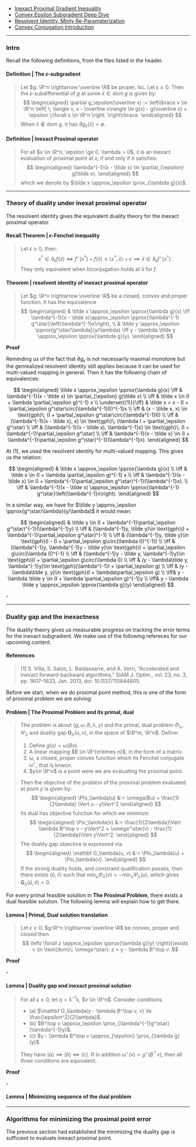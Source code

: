 - [Inexact Proximal Gradient Inequality](../Proximal%20Methods/Inexact%20Proximal%20Gradient%20Inequality.md)
- [Convex Epsilon Subgradient Deep Dive](../Non-Smooth%20Calculus/Convex%20Epsilon%20Subgradient%20Deep%20Dive.md)
- [Resolvent Identity, Minty Re-Paramaterization](../Operators%20Theory/Resolvent%20Identity,%20Minty%20Re-Paramaterization.md)
- [Convex Conjugation Introduction](../Duality/Convex%20Conjugation%20Introduction.md)

---
### **Intro**

Recall the following definitions, from the files listed in the header.  

#### **Definition | The $\epsilon$-subgradient**
> Let $g: \R^n \rightarrow \overline \R$ be proper, lsc. 
> Let $\epsilon \ge 0$. 
> Then the $\epsilon$-subdifferential of $g$ at some $\bar x \in \text{dom}\;g$ is given by: 
> $$
> \begin{aligned}
>     \partial g_\epsilon(\overline x) := 
>     \left\lbrace
>         v \in \R^n \left| \; 
>             \langle v, x - \overline x\rangle \le 
>             g(x) - g(\overline x) + \epsilon \;\forall x \in \R^n
>         \right. 
>     \right\rbrace.
> \end{aligned}
> $$
> When $\bar x \not \in \text{dom}\; g$, it has $\partial g_\epsilon(\bar x) = \emptyset$. 

#### **Definition | Inexact Proximal operator**
> For all $x \in \R^n, \epsilon \ge 0, \lambda > 0$, $\tilde x$ is an inexact evaluation of proximal point at $x$, if and only if it satisfies: 
> $$
> \begin{aligned}
>     \lambda^{-1}(x - \tilde x) \in \partial_{\epsilon} g(\tilde x). 
> \end{aligned}
> $$
> which we denote by $\tilde x \approx_\epsilon \prox_{\lambda g}(x)$. 

---
### **Theory of duality under inexat proximal operator**

The resolvent identity gives the equivalent duality theory for the inexact proximal operator. 

#### **Recall Theorem | $\epsilon$-Fenchel inequality**
> Let $\epsilon \ge 0$, then:
> $$
>     x^* \in \partial_\epsilon f(\bar x)\iff f^\star(x^*) + f(\bar x) \le \langle x^*, \bar x\rangle + \epsilon \implies \bar x \in \partial_\epsilon f^\star(x^*).
> $$
> They only equivalent when biconjugation holds at $\bar x$ for $f$. 


#### **Theorem | resolvent identity of inexact proximal operator**
> Let $g: \R^n \rightarrow \overline \R$ be a closed, convex and proper function. 
> It has the equivalence
> $$
> \begin{aligned}
>     & \tilde x \approx_\epsilon \pprox{\lambda g}(x) \iff 
>     \lambda^{-1}(x - \tilde x)\approx_\epsilon \pprox{\lambda^{-1} g^\star}\left(\lambda^{-1}x\right), 
>     \\
>     & \tilde y \approx_\epsilon \pprox{g^\star/\lambda}(y/\lambda)
>     \iff 
>     y - \lambda \tilde y \approx_\epsilon \pprox{\lambda g}(y). 
> \end{aligned}
> $$

**Proof**

Reminding us of the fact that $\partial g_{\epsilon}$ is not necessarily maximal monotone but the genrealized resolvent identity still applies because it can be used for multi-valued mapping in general. 
Then it has the following chain of equivalences: 

$$
\begin{aligned}
    \tilde x \approx_\epsilon \pprox{\lambda g}(x)
    \iff & 
    \lambda^{-1}(x - \tilde x) \in \partial_{\epsilon} g(\tilde x)
    \\
    \iff &
    \tilde x \in (I + \lambda \partial_\epsilon g)^{-1} x
    \\
    \underset{(1)}{\iff} &
    \tilde x = x - (I + \partial_\epsilon g^\star\circ(\lambda^{-1}I))^{-1}x
    \\
    \iff &
    (x - \tilde x, x) \in
    \text{gph}\; (I + \partial_\epsilon g^\star\circ(\lambda^{-1}I))
    \\
    \iff &
    (\lambda^{-1}(x - \tilde x), x) \in
    \text{gph}\; (\lambda I + \partial_\epsilon g^\star)
    \\
    \iff &
    (\lambda^{-1}(x - \tilde x), \lambda^{-1}x) \in
    \text{gph}\; (I + \lambda^{-1}\partial_\epsilon g^\star)
    \\
    \iff &
    \lambda^{-1}(x - \tilde x) \in 
    (I + \lambda^{-1}\partial_\epsilon g^\star)^{-1}(\lambda^{-1}x). 
\end{aligned}
$$

At (1), we used the resolvent identity for multi-valued mapping. 
This gives us the relation: 

$$
\begin{aligned}
    & \tilde x \approx_\epsilon \pprox{\lambda g}(x)
    \\
    \iff &
    \tilde x \in (I + \lambda \partial_\epsilon g)^{-1} x
    \\
    \iff &
    \lambda^{-1}(x - \tilde x) \in 
    (I + \lambda^{-1}\partial_\epsilon g^\star)^{-1}(\lambda^{-1}x). 
    \\
    \iff &
    \lambda^{-1}(x - \tilde x) \approx_\epsilon 
    \pprox{\lambda^{-1} g^\star}\left(\lambda^{-1}x\right). 
\end{aligned}
$$

In a similar way, we have for $\tilde y \approx_\epsilon \pprox{g^\star/\lambda}(y/\lambda)$ it would mean: 

$$
\begin{aligned}
    & 
    \tilde y 
    \in (I + \lambda^{-1}\partial_\epsilon g^\star)^{-1}(\lambda^{-1}y)
    \\
    \iff &
    (\lambda^{-1}y, \tilde y)\in 
    \text{gph}(I + \lambda^{-1}\partial_\epsilon g^\star)^{-1}
    \\
    \iff &
    (\lambda^{-1}y, \tilde y)\in 
    \text{gph}(I - (I + \partial_\epsilon g\circ(\lambda I))^{-1})
    \\
    \iff &
    (\lambda^{-1}y, \lambda^{-1}y - \tilde y)\in 
    \text{gph}(I + \partial_\epsilon g\circ(\lambda I))^{-1}
    \\
    \iff &
    (\lambda^{-1}y - \tilde y, \lambda^{-1}y)\in 
    \text{gph}(I + \partial_\epsilon g\circ(\lambda I))
    \\
    \iff &
    (y - \lambda\tilde y, \lambda^{-1}y)\in 
    \text{gph}(\lambda^{-1}I + \partial_\epsilon g)
    \\
    \iff &
    (y - \lambda\tilde y, y)\in 
    \text{gph}(I + \lambda\partial_\epsilon g)
    \\
    \iff& 
    y - \lambda \tilde y \in 
    (I + \lambda \partial_\epsilon g)^{-1}y
    \\
    \iff& 
    y - \lambda \tilde y \approx_\epsilon \pprox{\lambda g}(y)
\end{aligned}
$$


$\square$

---
### **Duality gap and the inexactness**

The duality theory gives us measurable progress on tracking the error terms for the inexact subgradient. 
We make use of the following refereces for our upcoming content. 

#### **References**
> [1] S. Villa, S. Salzo, L. Baldassarre, and A. Verri, “Accelerated and inexact forward-backward algorithms,” SIAM J. Optim., vol. 23, no. 3, pp. 1607–1633, Jan. 2013, doi: 10.1137/110844805.

Before we start, when we do proximal point method, this is one of the form of proximal problem we are solving: 

#### **Problem | The Proximal Problem and its primal, dual**
> The problem is about $(g, \omega, B, \lambda, y)$ and the primal, dual problem $\Phi_\lambda, \Psi_\lambda$ and duality gap $\mathbf G_\lambda(u, v)$, in the space of $\R^m, \R^n$. 
> Define: 
> 1. Define $g(x) = \omega (Bx)$. 
> 2. A linear mapping $B \in \R^{m\times n}$, in the form of a matrix. 
> 3. $\omega$, a closed, proper convex function which its Fenchel conjugate $\omega^\star$, that is knwon. 
> 4. $y\in \R^n$ is a point were we are evaluating the proximal point. 
> 
> Then the objective of the problem of the proximal problem evaluated at point $y$ is given by: 
> $$
> \begin{aligned}
>     \Phi_\lambda(u) &:= 
>     \omega(Bu) + \frac{1}{2\lambda} \Vert u - y\Vert^2
> \end{aligned}
> $$
> Its dual has objective function for which we minimize: 
> $$
> \begin{aligned}
>     \Psi_\lambda(v) &:=
>     \frac{1}{2\lambda}\Vert \lambda B^\top v - y\Vert^2
>     + \omega^\star(v) - \frac{1}{2\lambda}\Vert y\Vert^2. 
> \end{aligned}
> $$
> The duality gap objective is expressed via: 
> $$
> \begin{aligned}
>     \mathbf G_\lambda(u, v) &:= 
>     \Phi_\lambda(u) + \Psi_\lambda(v). 
> \end{aligned}
> $$
> If the strong duality holds, and constraint qualification passes, then there exists $(\hat u, \hat v)$ such that $\min_{u} \Phi_\lambda(v) = -\min_{v} \Psi_\lambda(u)$, which gives $\mathbf G_\lambda(\hat u,\hat v) = 0$. 

For every primal feasible solution in **The Proximal Problem**, there exists a dual feasible solution. 
The following lemma will explain how to get there. 

#### **Lemma | Primal, Dual solution translation**
> Let $\epsilon \ge 0$, $g:\R^n \rightarrow \overline \R$ be convex, proper and closed then 
> $$
>    \left(
>       \forall z \approx_\epsilon \pprox{\lambda g}(y) 
>    \right)(\exists v \in \text{dom}\; \omega^\star): z = y - \lambda B^\top v. 
> $$

**Proof**


$\square$

#### **Lemma | Duality gap and inexact proximal solution**
> For all $\epsilon \ge 0$, let $\eta = \lambda^{-1}\epsilon$, $v \in \R^n$. 
> Consider conditions 
> - (a) $\mathbf G_\lambda(y - \lambda B^\top v, v) \le \frac{\epsilon^2}{2\lambda}$. 
> - (b) $B^\top v \approx_\epsilon \prox_{\lambda^{-1}g^\star}(\lambda^{-1}y)$. 
> - (c) $y - \lambda B^\top v \approx_{\epsilon} \prox_{\lambda g}(y)$. 
> 
> They have $(a)\implies (b) \iff (c)$. 
> If in addition $\omega^\star(v) = g^\star(B^\top v)$, then all three conditions are equivalent. 

**Proof**

$\square$

#### **Lemma | Minimizing sequence of the dual problem**
> 


---
### **Algorithms for minimizing the proximal point error**

The previous section had established the minimizing the duality gap is sufficient to evaluate inexact proximal point. 